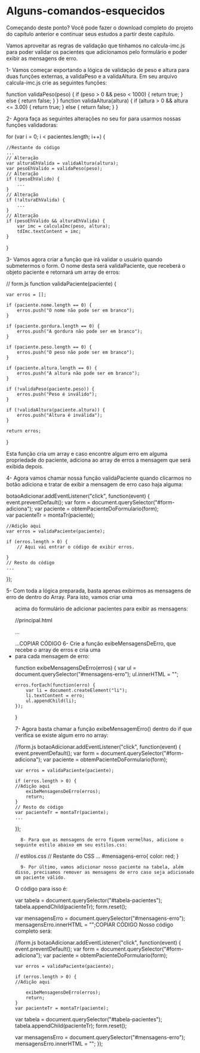 # Alguns-comandos-esquecidos



Começando deste ponto? Você pode fazer o download completo do projeto do capítulo anterior e continuar seus estudos a partir deste capítulo.

Vamos aproveitar as regras de validação que tínhamos no calcula-imc.js para poder validar os pacientes que adicionamos pelo formulário e poder exibir as mensagens de erro.

1- Vamos começar exportando a lógica de validação de peso e altura para duas funções externas, a validaPeso e a validaAltura. Em seu arquivo calcula-imc.js crie as seguintes funções:

function validaPeso(peso) {
    if (peso > 0 && peso < 1000) {
        return true;
    } else {
        return false;
    }
}
function validaAltura(altura) {
    if (altura > 0 && altura <= 3.00) {
        return true;
    } else {
        return false;
    }
}


2- Agora faça as seguintes alterações no seu for para usarmos nossas funções validadoras:

for (var i = 0; i < pacientes.length; i++) {

    //Restante do código
    ... 
    // Alteração
    var alturaEhValida = validaAltura(altura);
    var pesoEhValido = validaPeso(peso);
    // Alteração
    if (!pesoEhValido) {
        ...
    }
    // Alteração
    if (!alturaEhValida) {
        ...
    }
    // Alteração
    if (pesoEhValido && alturaEhValida) {
        var imc = calculaImc(peso, altura);
        tdImc.textContent = imc;
    }
}


3- Vamos agora criar a função que irá validar o usuário quando submetermos o form. O nome desta será validaPaciente, que receberá o objeto paciente e retornará um array de erros:

// form.js
function validaPaciente(paciente) {

    var erros = [];

    if (paciente.nome.length == 0) {
        erros.push("O nome não pode ser em branco");
    }

    if (paciente.gordura.length == 0) {
        erros.push("A gordura não pode ser em branco");
    }

    if (paciente.peso.length == 0) {
        erros.push("O peso não pode ser em branco");
    }

    if (paciente.altura.length == 0) {
        erros.push("A altura não pode ser em branco");
    }

    if (!validaPeso(paciente.peso)) {
        erros.push("Peso é inválido");
    }

    if (!validaAltura(paciente.altura)) {
        erros.push("Altura é inválida");
    }

    return erros;
}

Esta função cria um array e caso encontre algum erro em alguma propriedade do paciente, adiciona ao array de erros a mensagem que será exibida depois.


   4- Agora vamos chamar nossa função validaPaciente quando clicarmos no botão adiciona e tratar de exibir a mensagem de erro caso haja alguma:

botaoAdicionar.addEventListener("click", function(event) {
    event.preventDefault();
    var form = document.querySelector("#form-adiciona");
    var paciente = obtemPacienteDoFormulario(form);    
    var pacienteTr = montaTr(paciente);

    //Adição aqui
    var erros = validaPaciente(paciente);

    if (erros.length > 0) {
        // Aqui vai entrar o código de exibir erros.

    }
    // Resto do código
    ...
});


   5- Com toda a lógica preparada, basta apenas exibirmos as mensagens de erro de dentro do Array. Para isto, vamos criar uma <ul> acima do formulário de adicionar pacientes para exibir as mensagens:

//principal.html

...
    <ul id="mensagens-erro"></ul>
    <form>
...COPIAR CÓDIGO
6- Crie a função exibeMensagensDeErro, que recebe o array de erros e cria uma <li> para cada mensagem de erro:

function exibeMensagensDeErro(erros) {
    var ul = document.querySelector("#mensagens-erro");
    ul.innerHTML = "";

    erros.forEach(function(erro) {
        var li = document.createElement("li");
        li.textContent = erro;
        ul.appendChild(li);
    });
}
 
      
   7- Agora basta chamar a função exibeMensagemErro() dentro do if que verifica se existe algum erro no array:

//form.js
botaoAdicionar.addEventListener("click", function(event) {
    event.preventDefault();
    var form = document.querySelector("#form-adiciona");
    var paciente = obtemPacienteDoFormulario(form);    

    var erros = validaPaciente(paciente);

    if (erros.length > 0) {
    //Adição aqui
        exibeMensagensDeErro(erros);
        return;
    }
    // Resto do código
    var pacienteTr = montaTr(paciente);
    ...
});

      
      8- Para que as mensagens de erro fiquem vermelhas, adicione o seguinte estilo abaixo em seu estilos.css:

// estilos.css
// Restante do CSS
...
#mensagens-erro{
    color: red;
}

      
      9- Por último, vamos adicionar nosso paciente na tabela, além disso, precisamos remover as mensagens de erro caso seja adicionado um paciente válido.

O código para isso é:

var tabela = document.querySelector("#tabela-pacientes");
tabela.appendChild(pacienteTr);
form.reset();

var mensagensErro = document.querySelector("#mensagens-erro");
mensagensErro.innerHTML = "";COPIAR CÓDIGO
Nosso código completo será:

//form.js
botaoAdicionar.addEventListener("click", function(event) {
    event.preventDefault();
    var form = document.querySelector("#form-adiciona");
    var paciente = obtemPacienteDoFormulario(form);    

    var erros = validaPaciente(paciente);

    if (erros.length > 0) {
    //Adição aqui

        exibeMensagensDeErro(erros);
        return;
    }
    var pacienteTr = montaTr(paciente);
var tabela = document.querySelector("#tabela-pacientes");
tabela.appendChild(pacienteTr);
form.reset();

var mensagensErro = document.querySelector("#mensagens-erro");
mensagensErro.innerHTML = "";
});
